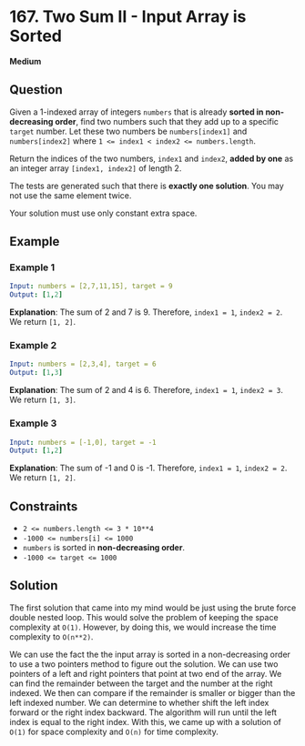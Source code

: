 # 167. Two Sum II - Input Array is Sorted
**Medium**

## Question
Given a 1-indexed array of integers `numbers` that is already **sorted in non-decreasing order**, find two numbers such that they add up to a specific `target` number. Let these two numbers be `numbers[index1]` and `numbers[index2]` where `1 <= index1 < index2 <= numbers.length`.

Return the indices of the two numbers, `index1` and `index2`, **added by one** as an integer array `[index1, index2]` of length 2.

The tests are generated such that there is **exactly one solution**. You may not use the same element twice.

Your solution must use only constant extra space.

## Example
### Example 1
```yaml
Input: numbers = [2,7,11,15], target = 9
Output: [1,2]
```
**Explanation**: The sum of 2 and 7 is 9. Therefore, `index1 = 1`, `index2 = 2`. We return `[1, 2]`.

### Example 2
```yaml
Input: numbers = [2,3,4], target = 6
Output: [1,3]
```
**Explanation**: The sum of 2 and 4 is 6. Therefore, `index1 = 1`, `index2 = 3`. We return `[1, 3]`.

### Example 3
```yaml
Input: numbers = [-1,0], target = -1
Output: [1,2]
```
**Explanation**: The sum of -1 and 0 is -1. Therefore, `index1 = 1`, `index2 = 2`. We return `[1, 2]`.

## Constraints
- `2 <= numbers.length <= 3 * 10**4`
- `-1000 <= numbers[i] <= 1000`
- `numbers` is sorted in **non-decreasing order**.
- `-1000 <= target <= 1000`

## Solution
The first solution that came into my mind would be just using the brute force double nested loop. This would solve the problem of keeping the space complexity at `O(1)`. However, by doing this, we would increase the time complexity to `O(n**2)`.

We can use the fact the the input array is sorted in a non-decreasing order to use a two pointers method to figure out the solution. We can use two pointers of a left and right pointers that point at two end of the array. We can find the remainder between the target and the number at the right indexed. We then can compare if the remainder is smaller or bigger than the left indexed number. We can determine to whether shift the left index forward or the right index backward. The algorithm will run until the left index is equal to the right index. With this, we came up with a solution of `O(1)` for space complexity and `O(n)` for time complexity.
